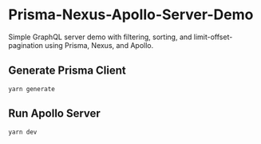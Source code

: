 # Prisma-Nexus-Apollo-Server-Demo
Simple GraphQL server demo with filtering, sorting, and limit-offset-pagination using Prisma, Nexus, and Apollo.

## Generate Prisma Client
```shell
yarn generate
```

## Run Apollo Server
```shell
yarn dev
```
